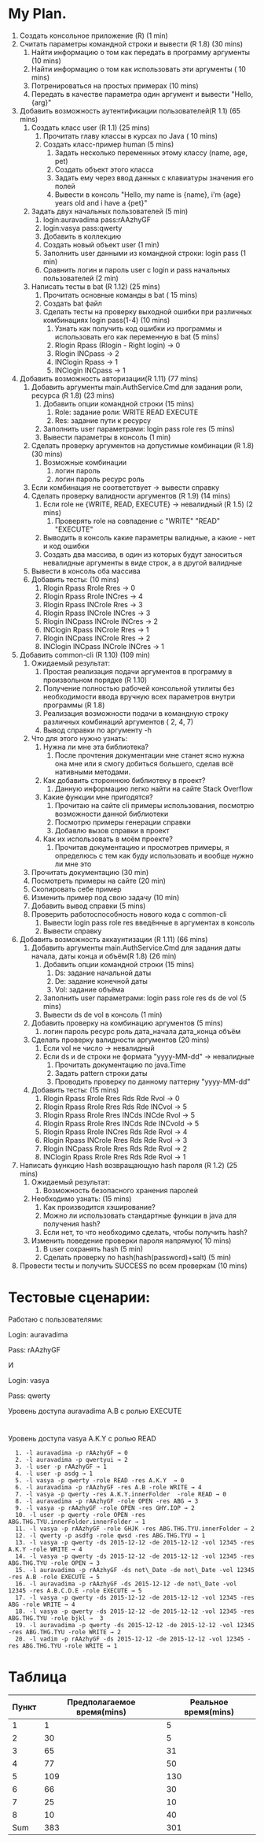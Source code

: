 

#
#

# My Plan.

1. Создать консольное приложение (R)        (1 min)
2. Считать параметры командной строки и вывести (R 1.8) (30 mins)
     1. Найти информацию о том как передать в программу аргументы (10 mins)
     2. Найти информацию о том как использовать эти аргументы ( 10 mins)
     3. Потренироваться на простых примерах (10 mins)
     1. Передать в качестве параметра один аргумент и вывести &quot;Hello, {arg}&quot;
3. Добавить возможность аутентификации пользователей(R 1.1) (65 mins)
   1. Создать класс user (R 1.1) (25 mins)
       1. Прочитать главу классы в курсах по Java ( 10 mins)
       2. Создать класс-пример human (5 mins)
            1. Задать несколько переменных этому классу (name, age, pet)
            2. Создать объект этого класса
            3. Задать ему через ввод данных с клавиатуры значения его полей
            4. Вывести в консоль &quot;Hello, my name is {name}, i&#39;m {age} years old and i have a {pet}&quot;
    3. Задать двух начальных пользователей (5 min)
         1. login:auravadima  pass:rAAzhyGF
         2. login:vasya                pass:qwerty
         3. Добавить в коллекцию
        4. Создать новый объект user (1 min)
        5. Заполнить user данными из командной строки: login pass (1 min)
        6. Сравнить логин и пароль user с login и pass начальных пользователей (2 min)
    2. Написать тесты в bat (R 1.12) (25 mins)
        1. Прочитать основные команды в bat ( 15 mins)
        2. Создать bat файл
        3. Сделать тесты на проверку выходной ошибки при различных комбинациях login pass(1-4) (10 mins)
            1. Узнать как получить код ошибки из программы и использовать его как переменную в bat (5 mins)
            2. Rlogin Rpass (Rlogin - Right login) → 0
            3. Rlogin INCpass → 2
            4. INClogin Rpass → 1
            5. INClogin INCpass → 1
4. Добавить возможность авторизации(R 1.11) (77 mins)
    1. Добавить аргументы main.AuthService.Cmd для задания роли, ресурса (R 1.8)  (23 mins)
        1. Добавить опции командной строки (15 mins)
            1. Role: задание роли: WRITE READ EXECUTE
            2. Res: задание пути к ресурсу
        2. Заполнить user параметрами: login pass role res (5 mins)
        3. Вывести параметры в консоль (1 min)
    2. Сделать проверку аргументов на допустимые комбинации (R 1.8) (30 mins)
        1. Возможные комбинации
            1. логин пароль
            2. логин пароль ресурс роль
    2. Если комбинация не соответствует → вывести справку
    3. Сделать проверку валидности аргументов (R 1.9) (14 mins)
        1. Если role не {WRITE, READ, EXECUTE} → невалидный (R 1.5) (2 mins)
            1. Проверять role на совпадение с &quot;WRITE&quot; &quot;READ&quot; &quot;EXECUTE&quot;
        2. Выводить в консоль какие параметры валидные, а какие - нет и код ошибки
        1. Создать два массива, в один из которых будут заноситься невалидные аргументы в виде строк, а в другой валидные
      2. Вывести в консоль оба массива
    4. Добавить тесты: (10 mins)
        1. Rlogin Rpass Rrole Rres  → 0
        2. Rlogin Rpass Rrole INCres → 4
        3. Rlogin Rpass INCrole Rres → 3
        4. Rlogin Rpass INCrole INCres → 3
        5. Rlogin INCpass INCrole INCres → 2
        6. INClogin Rpass INCrole Rres → 1
        7. Rlogin INCpass INCrole Rres → 2
        8. INClogin INCpass INCrole INCres → 1
5. Добавить common-cli (R 1.10) (109 min)
    1. Ожидаемый результат:
        1. Простая реализация подачи аргументов в программу в произвольном порядке (R 1.10)
        2. Получение полностью рабочей консольной утилиты без необходимости ввода вручную всех параметров внутри программы (R 1.8)
        3. Реализация возможности подачи в командную строку различных комбинаций аргументов ( 2, 4, 7)
        4. Вывод справки по аргументу -h
    2. Что для этого нужно узнать:
        1. Нужна ли мне эта библиотека?
            1. После прочтения документации мне станет ясно нужна она мне или я смогу добиться большего, сделав всё нативными методами.
        2. Как добавить стороннюю библиотеку в проект?
            1. Данную информацию легко найти на сайте Stack Overflow
        3. Какие функции мне пригодятся?
            1. Прочитаю на сайте cli примеры использования, посмотрю возможности данной библиотеки
            2. Посмотрю примеры генерации справки
            1. Добавлю вызов справки в проект
        4. Как их использовать в моём проекте?
            1. Прочитав документацию и просмотрев примеры, я определюсь с тем как буду использовать и вообще нужно ли мне это
    3. Прочитать документацию (30 min)
    4. Посмотреть примеры на сайте (20 min)
    5. Скопировать себе пример
    6. Изменить пример под свою задачу (10 min)
    7. Добавить вывод справки (5 mins)
    8. Проверить работоспособность нового кода с common-cli
        1. Вывести login pass role res введённые в аргументах в консоль
        2. Вывести справку
6. Добавить возможность аккаунтизации (R 1.11) (66 mins)
    1. Добавить аргументы main.AuthService.Cmd для задания даты начала, даты конца и объём(R 1.8)  (26 min)
        1. Добавить опции командной строки (15 mins)
            1. Ds: задание начальной даты
            2. De: задание конечной даты
            3. Vol: задание объёма
        2. Заполнить user параметрами: login pass role res  ds de vol (5 mins)
        3. Вывести ds de vol в консоль (1 min)
    2. Добавить проверку на комбинацию аргументов (5 mins)
        1. логин пароль ресурс роль дата\_начала дата\_конца объём
    3. Сделать проверку валидности аргументов (20 mins)
        1. Если vol не число → невалидный
        2. Если ds и de строки не формата &quot;yyyy-MM-dd&quot; → невалидные
            1. Прочитать документацию по java.Time
            2. Задать pattern строки даты
            3. Проводить проверку по данному паттерну &quot;yyyy-MM-dd&quot;
    4. Добавить тесты: (15 mins)
        1. Rlogin Rpass Rrole Rres Rds Rde Rvol → 0
        2. Rlogin Rpass Rrole Rres Rds Rde INCvol → 5
        3. Rlogin Rpass Rrole Rres INCds INCde Rvol → 5
        4. Rlogin Rpass Rrole Rres INCds Rde INCvold → 5
        5. Rlogin Rpass Rrole INCres Rds Rde Rvol → 4
        6. Rlogin Rpass INCrole Rres Rds Rde Rvol → 3
        7. Rlogin INCpass Rrole Rres Rds Rde Rvol → 2
        8. INClogin Rpass Rrole Rres Rds Rde Rvol → 1
7. Написать функцию Hash возвращающую hash пароля (R 1.2) (25 mins)
    1. Ожидаемый результат:
        1. Возможность безопасного хранения паролей
    2. Необходимо узнать: (15 mins)
        1. Как производится хэширование?
        2. Можно ли использовать стандартные функции в java для получения hash?
        3. Если нет, то что необходимо сделать, чтобы получить hash?
    3. Изменить поведение проверки пароля напрямую( 10 mins)
        1. В user сохранять hash (5 min)
        2. Сделать проверку по hash(hash(password)+salt) (5 min)
8. Провести тесты и получить SUCCESS по всем проверкам (10 mins)

#

#

# Тестовые сценарии:

Работаю с пользователями:

Login: auravadima

Pass: rAAzhyGF

И

Login: vasya

Pass: qwerty

Уровень доступа auravadima A.B с ролью EXECUTE
#
Уровень доступа vasya A.K.Y с ролью READ


      1. -l auravadima -p rAAzhyGF → 0
      2. -l auravadima -p qwertyui → 2
      3. -l user -p rAAzhyGF → 1
      4. -l user -p asdg → 1
      5. -l vasya -p qwerty -role READ -res A.K.Y  → 0
      6. -l auravadima -p rAAzhyGF -res A.B -role WRITE → 4
      7. -l vasya -p qwerty -res A.K.Y.innerFolder  -role READ → 0
      8. -l auravadima -p rAAzhyGF -role OPEN -res ABG → 3
      9. -l vasya -p rAAzhyGF -role OPEN -res GHY.IOP → 2
      10. -l user -p qwerty -role OPEN -res ABG.THG.TYU.innerFolder.innerFolder → 1
      11. -l vasya -p rAAzhyGF -role GHJK -res ABG.THG.TYU.innerFolder → 2
      12. -l qwerty -p asdfg -role qwsd -res ABG.THG.TYU → 1
      13. -l vasya -p qwerty -ds 2015-12-12 -de 2015-12-12 -vol 12345 -res A.K.Y -role WRITE → 4
      14. -l vasya -p qwerty -ds 2015-12-12 -de 2015-12-12 -vol 12345 -res ABG.THG.TYU -role OPEN → 3
      15. -l auravadima -p rAAzhyGF -ds not\_Date -de not\_Date -vol 12345 -res A.B -role EXECUTE → 5
      16. -l auravadima -p rAAzhyGF -ds 2015-12-12 -de not\_Date -vol 12345 -res A.B.C.D.E -role EXECUTE → 5
      17. -l vasya -p qwerty -ds 2015-12-12 -de 2015-12-12 -vol 12345 -res ABG -role WRITE → 4
      18. -l vasya -p qwerty -ds 2015-12-12 -de 2015-12-12 -vol 12345 -res ABG.THG.TYU -role bjkl →  3
      19. -l auravadima -p qwerty -ds 2015-12-12 -de 2015-12-12 -vol 12345 -res ABG.THG.TYU -role WRITE → 2
      20. -l vadim -p rAAzhyGF -ds 2015-12-12 -de 2015-12-12 -vol 12345 -res ABG.THG.TYU -role WRITE → 1

# Таблица

| Пункт | Предполагаемое время(mins) | Реальное время(mins) |
| --- | --- | --- |
|  1  |  1  |  5  |
|  2  |  30 |  5  |
|  3  |  65 |  31 |
|  4  |  77 |  50 |
|  5  | 109 | 130 |
|  6  |  66 |  30 |
|  7  |  25 |  10 |
|  8  |  10 |  40 |
| Sum | 383 | 301 |

